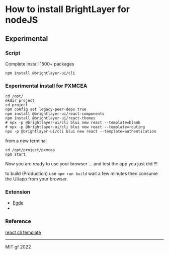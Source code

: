 # How to install BrightLayer for nodeJS
## Experimental

### Script

Complete install 1500+ packages
```
npm install @brightlayer-ui/cli
```

### Experimental install for PXMCEA
```
cd /opt/
mkdir project
cd project
npm config set legacy-peer-deps true
npm install @brightlayer-ui/react-components
npm install @brightlayer-ui/react-themes
# npx -p @brightlayer-ui/cli blui new react --template=blank
# npx -p @brightlayer-ui/cli blui new react --template=routing
npx -p @brightlayer-ui/cli blui new react --template=authentication
```

from a new terminal

```
cd /opt/project/pxmcea
npm start
```

Now you are ready to use your browser ... and test the app you just did !!!

to build (Production) use `npm run build` wait a few minutes then consume the UI/app from your browser.

### Extension

- [Egde](https://microsoftedge.microsoft.com/addons/detail/react-developer-tools/gpphkfbcpidddadnkolkpfckpihlkkil)
- 
### Reference

[react cli template](https://github.com/brightlayer-ui/react-cli-templates/tree/master)

---
MIT gf 2022
